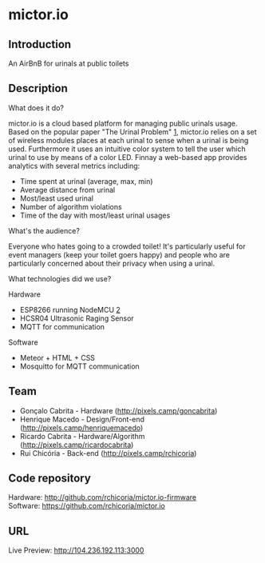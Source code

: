 # mictor.io

## Introduction

An AirBnB for urinals at public toilets

## Description

What does it do?

mictor.io is a cloud based platform for managing public urinals usage. Based on the popular paper "The Urinal Problem" [1], mictor.io relies on a set of wireless modules places at each urinal to sense when a urinal is being used. Furthermore it uses an intuitive color system to tell the user which urinal to use by means of a color LED. Finnay a web-based app provides analytics with several metrics including:

  * Time spent at urinal (average, max, min)
  * Average distance from urinal
  * Most/least used urinal
  * Number of algorithm violations
  * Time of the day with most/least urinal usages

What's the audience?

Everyone who hates going to a crowded toilet! It's particularly useful for event managers (keep your toilet goers happy) and people who are particularly concerned about their privacy when using a urinal.

What technologies did we use?

 Hardware
 * ESP8266 running NodeMCU [2]
 * HCSR04 Ultrasonic Raging Sensor
 * MQTT for communication

 Software
 * Meteor + HTML + CSS
 * Mosquitto for MQTT communication

## Team

 * Gonçalo Cabrita - Hardware (http://pixels.camp/goncabrita)
 * Henrique Macedo - Design/Front-end (http://pixels.camp/henriquemacedo)
 * Ricardo Cabrita - Hardware/Algorithm (http://pixels.camp/ricardocabrita)
 * Rui Chicória - Back-end (http://pixels.camp/rchicoria)

## Code repository

Hardware: http://github.com/rchicoria/mictor.io-firmware  
Software: https://github.com/rchicoria/mictor.io  

## URL

Live Preview: http://104.236.192.113:3000

[1]: http://people.scs.carleton.ca/~kranakis/Papers/urinal.pdf
[2]: http://www.nodemcu.com
